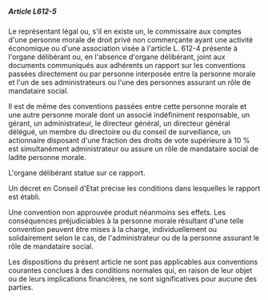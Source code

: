 ##### Article L612-5

Le représentant légal ou, s'il en existe un, le commissaire aux comptes d'une personne morale de droit privé non commerçante ayant une activité économique ou d'une association visée à l'article L. 612-4 présente à l'organe délibérant ou, en l'absence d'organe délibérant, joint aux documents communiqués aux adhérents un rapport sur les conventions passées directement ou par personne interposée entre la personne morale et l'un de ses administrateurs ou l'une des personnes assurant un rôle de mandataire social.

Il est de même des conventions passées entre cette personne morale et une autre personne morale dont un associé indéfiniment responsable, un gérant, un administrateur, le directeur général, un directeur général délégué, un membre du directoire ou du conseil de surveillance, un actionnaire disposant d'une fraction des droits de vote supérieure à 10 % est simultanément administrateur ou assure un rôle de mandataire social de ladite personne morale.

L'organe délibérant statue sur ce rapport.

Un décret en Conseil d'Etat précise les conditions dans lesquelles le rapport est établi.

Une convention non approuvée produit néanmoins ses effets. Les conséquences préjudiciables à la personne morale résultant d'une telle convention peuvent être mises à la charge, individuellement ou solidairement selon le cas, de l'administrateur ou de la personne assurant le rôle de mandataire social.

Les dispositions du présent article ne sont pas applicables aux conventions courantes conclues à des conditions normales qui, en raison de leur objet ou de leurs implications financières, ne sont significatives pour aucune des parties.

